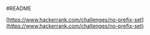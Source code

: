 #README

[https://www.hackerrank.com/challenges/no-prefix-set](https://www.hackerrank.com/challenges/no-prefix-set)
